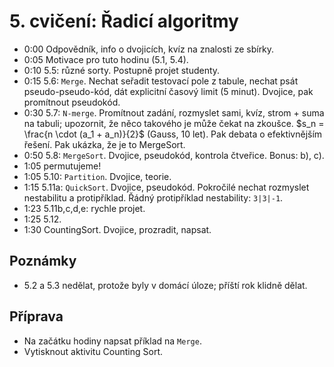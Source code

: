# 5. cvičení: Řadicí algoritmy

* 0:00 Odpovědník, info o dvojicích, kvíz na znalosti ze sbírky.
* 0:05 Motivace pro tuto hodinu (5.1, 5.4).
* 0:10 5.5: různé sorty. Postupně projet studenty.
* 0:15 5.6: `Merge`. Nechat seřadit testovací pole z tabule, nechat psát pseudo-pseudo-kód,
       dát explicitní časový limit (5 minut). Dvojice, pak promítnout pseudokód.
* 0:30 5.7: `N-merge`. Promítnout zadání, rozmyslet sami, kvíz, strom + suma
       na tabuli; upozornit, že něco takového je může čekat na zkoušce.
       $s_n = \frac{n \cdot (a_1 + a_n)}{2}$ (Gauss, 10 let). Pak debata
       o efektivnějším řešení. Pak ukázka, že je to MergeSort.
* 0:50 5.8: `MergeSort`. Dvojice, pseudokód, kontrola čtveřice. Bonus: b), c).
* 1:05 permutujeme!
* 1:05 5.10: `Partition`. Dvojice, teorie.
* 1:15 5.11a: `QuickSort`. Dvojice, pseudokód. Pokročilé nechat rozmyslet
       nestabilitu a protipříklad. Řádný protipříklad nestability: `3|3|-1`.
* 1:23 5.11b,c,d,e: rychle projet.
* 1:25 5.12.
* 1:30 CountingSort. Dvojice, prozradit, napsat.

## Poznámky

* 5.2 a 5.3 nedělat, protože byly v domácí úloze; příští rok klidně dělat.

## Příprava

* Na začátku hodiny napsat příklad na `Merge`.
* Vytisknout aktivitu Counting Sort.
